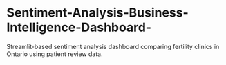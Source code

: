 # Sentiment-Analysis-Business-Intelligence-Dashboard-
Streamlit-based sentiment analysis dashboard comparing fertility clinics in Ontario using patient review data.
